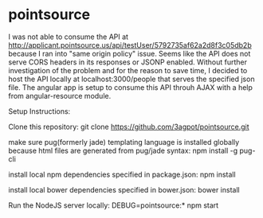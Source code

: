 # pointsource

I was not able to consume the API at http://applicant.pointsource.us/api/testUser/5792735af62a2d8f3c05db2b because I ran into "same origin policy" issue. Seems like the API does not serve CORS headers in its responses or JSONP enabled. Without further investigation of the problem and for the reason to save time, I decided to host the API locally at localhost:3000/people that serves the specified json file. The angular app is setup to consume this API throuh AJAX with a help from angular-resource module.

Setup Instructions:

Clone this repository:
    git clone https://github.com/3agpot/pointsource.git

make sure pug(formerly jade) templating language is installed globally because html files are generated from pug/jade syntax:
    npm install -g pug-cli

install local npm dependencies specified in package.json:
    npm install

install local bower dependencies specified in bower.json:
    bower install

Run the NodeJS server locally:
    DEBUG=pointsource:* npm start
